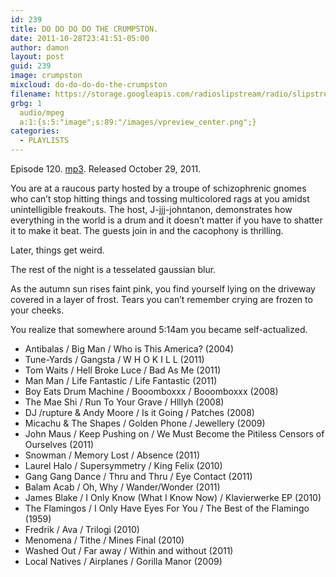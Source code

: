 ```yaml
---
id: 239
title: DO DO DO DO THE CRUMPSTON.
date: 2011-10-28T23:41:51-05:00
author: damon
layout: post
guid: 239
image: crumpston
mixcloud: do-do-do-do-the-crumpston
filename: https://storage.googleapis.com/radioslipstream/radio/slipstream-120.mp3
grbg: 1
  audio/mpeg
  a:1:{s:5:"image";s:89:"/images/vpreview_center.png";}
categories:
  - PLAYLISTS
---
```


Episode 120. [mp3](https://storage.googleapis.com/radioslipstream/radio/slipstream-120.mp3). Released October 29, 2011.

You are at a raucous party hosted by a troupe of schizophrenic gnomes who can’t stop hitting things and tossing multicolored rags at you amidst unintelligible freakouts. The host, J-jjj-johntanon, demonstrates how everything in the world is a drum and it doesn’t matter if you have to shatter it to make it beat. The guests join in and the cacophony is thrilling.

Later, things get weird.

The rest of the night is a tesselated gaussian blur.

As the autumn sun rises faint pink, you find yourself lying on the driveway covered in a layer of frost. Tears you can’t remember crying are frozen to your cheeks.

You realize that somewhere around 5:14am you became self-actualized.

- Antibalas / Big Man / Who is This America? (2004)
- Tune-Yards / Gangsta / W H O K I L L (2011)
- Tom Waits / Hell Broke Luce / Bad As Me (2011)
- Man Man / Life Fantastic / Life Fantastic (2011)
- Boy Eats Drum Machine / Booomboxxx / Booomboxxx (2008)
- The Mae Shi / Run To Your Grave / Hlllyh (2008)
- DJ /rupture & Andy Moore / Is it Going / Patches (2008)
- Micachu & The Shapes / Golden Phone / Jewellery (2009)
- John Maus / Keep Pushing on / We Must Become the Pitiless Censors of Ourselves (2011)
- Snowman / Memory Lost / Absence (2011)
- Laurel Halo / Supersymmetry / King Felix (2010)
- Gang Gang Dance / Thru and Thru / Eye Contact (2011)
- Balam Acab / Oh, Why / Wander/Wonder (2011)
- James Blake / I Only Know (What I Know Now) / Klavierwerke EP (2010)
- The Flamingos / I Only Have Eyes For You / The Best of the Flamingo (1959)
- Fredrik / Ava / Trilogi (2010)
- Menomena / Tithe / Mines Final (2010)
- Washed Out / Far away / Within and without (2011)
- Local Natives / Airplanes / Gorilla Manor (2009)
